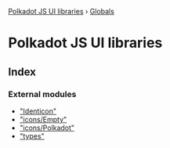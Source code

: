 [Polkadot JS UI libraries](README.md) › [Globals](globals.md)

# Polkadot JS UI libraries

## Index

### External modules

* ["Identicon"](modules/_identicon_.md)
* ["icons/Empty"](modules/_icons_empty_.md)
* ["icons/Polkadot"](modules/_icons_polkadot_.md)
* ["types"](modules/_types_.md)
